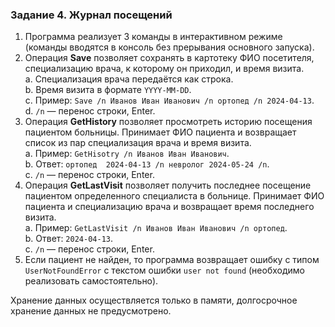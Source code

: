 ### Задание 4. Журнал посещений

1) Программа реализует 3 команды в интерактивном режиме (команды вводятся в консоль без прерывания основного запуска).
1) Операция **Save** позволяет сохранять в картотеку ФИО посетителя, специализацию врача, к которому он приходил, и время визита. \
   a. Специализация врача передаётся как строка. \
   b. Время визита в формате `YYYY-MM-DD`. \
   c. Пример: `Save /n Иванов Иван Иванович /n ортопед /n 2024-04-13`. \
   d. `/n` — перенос строки, Enter.
1) Операция **GetHistory** позволяет просмотреть историю посещения пациентом больницы. Принимает ФИО пациента и возвращает список из пар специализация врача и время визита. \
   a. Пример: `GetHisotry /n Иванов Иван Иванович`. \
   b. Ответ: `ортопед  2024-04-13 /n невролог 2024-05-24 /n`. \
   c. `/n` — перенос строки, Enter.
1) Операция **GetLastVisit** позволяет получить последнее посещение пациентом определенного специалиста в больнице. Принимает ФИО пациента и специализацию врача и возвращает время последнего визита. \
   a. Пример: `GetLastVisit /n Иванов Иван Иванович /n ортопед`. \
   b. Ответ: `2024-04-13`. \
   c. `/n` — перенос строки, Enter.
1) Если пациент не найден, то программа возвращает ошибку с типом `UserNotFoundError` с текстом ошибки `user not found` (необходимо реализовать самостоятельно).

Хранение данных осуществляется только в памяти, долгосрочное хранение данных не предусмотрено.